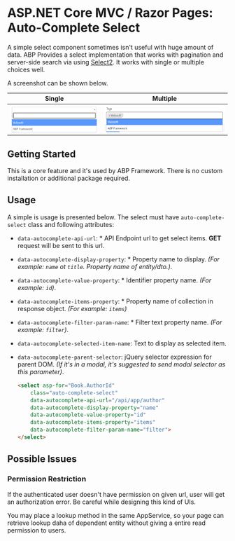 # ASP.NET Core MVC / Razor Pages: Auto-Complete Select
A simple select component sometimes isn't useful with huge amount of data. ABP Provides a select implementation that works with pagination and server-side search via using [Select2](https://select2.org/). It works with single or multiple choices well.

A screenshot can be shown below.

| Single | Multiple |
| --- | --- |
| ![autocomplete-select-example](../../images/abp-select2-single.png) |![autocomplete-select-example](../../images/abp-select2-multiple.png) |

## Getting Started

This is a core feature and it's used by ABP Framework. There is no custom installation or additional package required.

## Usage

A simple is usage is presented below. The select must have `auto-complete-select` class and following attributes:

- `data-autocomplete-api-url`: * API Endpoint url to get select items. **GET** request will be sent to this url.
- `data-autocomplete-display-property`: * Property name to display. _(For example: `name` ot `title`. Property name of entity/dto.)_.
- `data-autocomplete-value-property`: * Identifier property name. _(For example: `id`)_.
- `data-autocomplete-items-property`: * Property name of collection in response object. _(For example: `items`)_
- `data-autocomplete-filter-param-name`: * Filter text property name. _(For example: `filter`)_.
- `data-autocomplete-selected-item-name`: Text to display as selected item.
- `data-autocomplete-parent-selector`: jQuery selector expression for parent DOM. _(If it's in a modal, it's suggested to send modal selector as this parameter)_.

    ```html
    <select asp-for="Book.AuthorId" 
        class="auto-complete-select"
        data-autocomplete-api-url="/api/app/author"
        data-autocomplete-display-property="name"
        data-autocomplete-value-property="id"
        data-autocomplete-items-property="items"
        data-autocomplete-filter-param-name="filter">
    </select>
    ```


## Possible Issues

### Permission Restriction
If the authenticated user doesn't have permission on given url, user will get an authorization error. Be careful while designing this kind of UIs.

You may place a lookup method in the same AppService, so your page can retrieve lookup daha of dependent entity without giving a entire read permission to users.